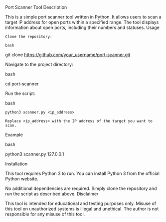 Port Scanner Tool
Description

This is a simple port scanner tool written in Python. It allows users to scan a target IP address for open ports within a specified range. The tool displays information about open ports, including their numbers and statuses.
Usage

    Clone the repository:

    bash

git clone https://github.com/your_username/port-scanner.git

Navigate to the project directory:

bash

cd port-scanner

Run the script:

bash

    python3 scanner.py <ip_address>

    Replace <ip_address> with the IP address of the target you want to scan.

Example

bash

python3 scanner.py 127.0.0.1

Installation

This tool requires Python 3 to run. You can install Python 3 from the official Python website.

No additional dependencies are required. Simply clone the repository and run the script as described above.
Disclaimer

This tool is intended for educational and testing purposes only. Misuse of this tool on unauthorized systems is illegal and unethical. The author is not responsible for any misuse of this tool.
